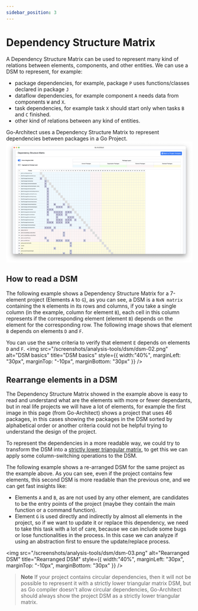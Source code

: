 ```yaml
---
sidebar_position: 3
---
```


# Dependency Structure Matrix

A Dependency Structure Matrix can be used to represent many kind of relations between elements, components, and other entities. We can use a DSM to represent, for example:
- package dependencies, for example, package `P` uses functions/classes declared in package `J`
- dataflow dependencies, for example component `A` needs data from components `W` and `X`.
- task dependencies, for example task `X` should start only when tasks `B` and `C` finished.
- other kind of relations between any kind of entities.

Go-Architect uses a Dependency Structure Matrix to represent dependencies between packages in a Go Project.
<img src="/screenshots/analysis-tools/dsm/dsm-01.png" alt="Dependency Structure Matrix" title="Dependency Structure Matrix" />

## How to read a DSM
The following example shows a Dependency Structure Matrix for a 7-element project (Elements `A` to `G`), as you can see, a DSM is a `NxN matrix`
containing the `N` elements in its rows and columns, if you take a single column (in the example, column for element `B`), each cell in this column
represents if the corresponding element (element `B`) depends on the element for the corresponding row. The following image shows that element `B` depends on elements `D` and `F`.

You can use the same criteria to verify that element `E` depends on elements `D` and `F`.
<img src="/screenshots/analysis-tools/dsm/dsm-02.png" alt="DSM basics" title="DSM basics" style={{ width:"40%", marginLeft: "30px", marginTop: "-10px", marginBottom: "30px" }} />


## Rearrange elements in a DSM
The Dependency Structure Matrix showed in the example above is easy to read and understand what are the elements with more or fewer dependants, but in real life projects
we will have a lot of elements, for example the first image in this page (from Go-Architect) shows a project that uses 46 packages, in this cases showing the packages in
the DSM sorted by alphabetical order or another criteria could not be helpful trying to understand the design of the project.

To represent the dependencies in a more readable way, we could try to transform the DSM into a [strictly lower triangular matrix](https://mathworld.wolfram.com/StrictlyLowerTriangularMatrix.html), to get this we can apply some column-switching operations to the DSM.

The following example shows a re-arranged DSM for the same project as the example above. As you can see, even if the project contains few elements, this second DSM is more readable than the previous one, and we can get fast insights like:
- Elements `A` and `B`, as are not used by any other element, are candidates to be the entry points of the project (maybe they contain the main function or a command function).
- Element `G` is used directly and indirectly by almost all elements in the project, so if we want to update it or replace this dependency, we need to take this task with a lot of care, because we can include some bugs or lose functionalities in the process. In this case we can analyze if using an abstraction first to ensure the update/replace process.

<img src="/screenshots/analysis-tools/dsm/dsm-03.png" alt="Rearranged DSM" title="Rearranged DSM" style={{ width:"40%", marginLeft: "30px", marginTop: "-10px", marginBottom: "30px" }} />


> **Note**
> If your project contains circular dependencies, then it will not be possible to represent it with a strictly lower triangular matrix DSM, but as Go compiler doesn't allow circular dependencies, Go-Architect should always show the project DSM as a strictly lower triangular matrix.
